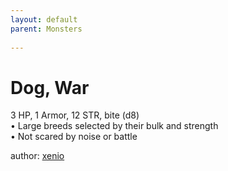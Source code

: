 ```yaml
---
layout: default
parent: Monsters 
   
--- 
```

# Dog, War
3 HP, 1 Armor, 12 STR, bite (d8)  
• Large breeds selected by their bulk and strength  
• Not scared by noise or battle  





author: [xenio](https://xenioinabottle.blogspot.com/2021/02/classic-monsters-for-cairnito-part-1.html) 


